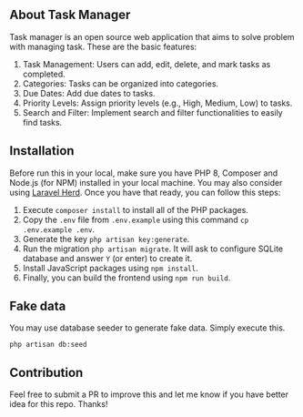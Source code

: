 ## About Task Manager

Task manager is an open source web application that aims to solve problem with managing task. These are the basic features:
1. Task Management: Users can add, edit, delete, and mark tasks as completed.
2. Categories: Tasks can be organized into categories.
3. Due Dates: Add due dates to tasks.
4. Priority Levels: Assign priority levels (e.g., High, Medium, Low) to tasks.
5. Search and Filter: Implement search and filter functionalities to easily find tasks.

## Installation
Before run this in your local, make sure you have PHP 8, Composer and Node.js (for NPM) installed in your local machine. You may also consider using [Laravel Herd](https://herd.laravel.com). Once you have that ready, you can follow this steps:
1. Execute `composer install` to install all of the PHP packages.
2. Copy the `.env` file from `.env.example` using this command `cp .env.example .env`.
3. Generate the key `php artisan key:generate`.
4. Run the migration `php artisan migrate`. It will ask to configure SQLite database and answer `Y` (or enter) to create it.
5. Install JavaScript packages using `npm install`.
6. Finally, you can build the frontend using `npm run build`.

## Fake data
You may use database seeder to generate fake data. Simply execute this.
```
php artisan db:seed
```

## Contribution
Feel free to submit a PR to improve this and let me know if you have better idea for this repo. Thanks!
